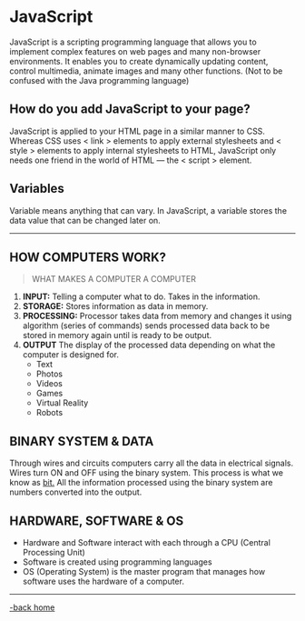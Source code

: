 # JavaScript

JavaScript is a scripting programming language that allows you to implement complex features on web pages and many non-browser environments. It enables you to create dynamically updating content, control multimedia, animate images and many other functions. (Not to be confused with the Java programming language)

## How do you add JavaScript to your page?

JavaScript is applied to your HTML page in a similar manner to CSS. Whereas CSS uses < link > elements to apply external stylesheets and < style > elements to apply internal stylesheets to HTML, JavaScript only needs one friend in the world of HTML — the < script > element.

## Variables

Variable means anything that can vary. In JavaScript, a variable stores the data value that can be changed later on.

---

## HOW COMPUTERS WORK?

> WHAT MAKES A COMPUTER A COMPUTER

1. **INPUT:** Telling a computer what to do. Takes in the information.
2. **STORAGE:** Stores information as data in memory.
3. **PROCESSING:** Processor takes data from memory and changes it using algorithm (series of commands) sends processed data back to be stored in memory again until is ready to be output.
4. **OUTPUT** The display of the processed data depending on what the computer is designed for.
    * Text
    * Photos
    * Videos
    * Games
    * Virtual Reality
    * Robots

## BINARY SYSTEM & DATA

Through wires and circuits computers carry all the data in electrical signals. Wires turn ON and OFF using the binary system. This process is what we know as [bit.](https://techterms.com/definition/bit) All the information processed using the binary system are numbers converted into the output.

## HARDWARE, SOFTWARE & OS

* Hardware and Software interact with each through a CPU (Central Processing Unit)
* Software is created using programming languages
* OS (Operating System) is the master program that manages how software uses the hardware of a computer.

---

[-back home](https://alexriverau.github.io/reading-notes/)
